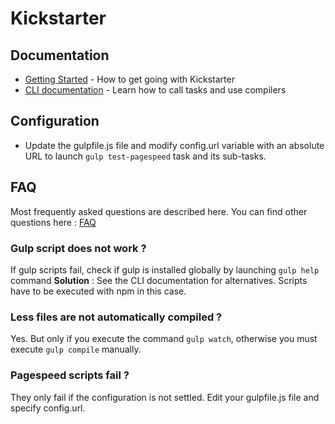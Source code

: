 # Kickstarter

## Documentation

* [Getting Started](docs/getting-started.md) - How to get going with Kickstarter
* [CLI documentation](docs/CLI.md) - Learn how to call tasks and use compilers

## Configuration

* Update the gulpfile.js file and modify config.url variable with an absolute URL to launch `gulp test-pagespeed` task and its sub-tasks.

## FAQ

Most frequently asked questions are described here.
You can find other questions here : [FAQ](docs/faq.md)

### Gulp script does not work ?

If gulp scripts fail, check if gulp is installed globally by launching `gulp help` command
**Solution** : See the CLI documentation for alternatives. Scripts have to be executed with npm in this case.

### Less files are not automatically compiled ?

Yes. But only if you execute the command `gulp watch`, otherwise you must execute `gulp compile` manually.

### Pagespeed scripts fail ?

They only fail if the configuration is not settled.
Edit your gulpfile.js file and specify config.url.